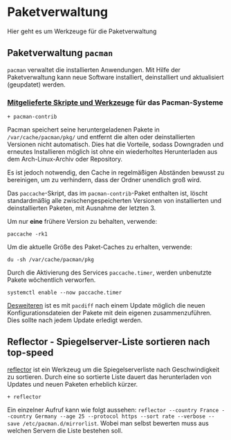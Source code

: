 # Paketverwaltung

Hier geht es um Werkzeuge für die Paketverwaltung

## Paketverwaltung `pacman`

`pacman` verwaltet die installierten Anwendungen. Mit Hilfe der Paketverwaltung kann neue Software installiert, deinstalliert und aktualisiert (geupdatet) werden.


### [Mitgelieferte Skripte und Werkzeuge](https://wiki.archlinux.de/title/Pacman#Paccache) für das Pacman-Systeme

    + pacman-contrib  

Pacman speichert seine heruntergeladenen Pakete in `/var/cache/pacman/pkg/` und entfernt die alten oder deinstallierten Versionen nicht automatisch. Dies hat die Vorteile, sodass Downgraden und erneutes Installieren möglich ist ohne ein wiederholtes Herunterladen aus dem Arch-Linux-Archiv oder Repository.

Es ist jedoch notwendig, den Cache in regelmäßigen Abständen bewusst zu bereinigen, um zu verhindern, dass der Ordner unendlich groß wird. 

Das `paccache`-Skript, das im `pacman-contrib`-Paket enthalten ist, löscht standardmäßig alle zwischengespeicherten Versionen von installierten und deinstallierten Paketen, mit Ausnahme der letzten 3. 

 Um nur **eine** frühere Version zu behalten, verwende: 

    paccache -rk1

Um die aktuelle Größe des Paket-Caches zu erhalten, verwende:

    du -sh /var/cache/pacman/pkg 

Durch die Aktivierung des Services `paccache.timer`, werden unbenutzte Pakete wöchentlich verworfen.

    systemctl enable --now paccache.timer

[Desweiteren](https://wiki.archlinux.org/index.php/Pacman/Pacnew_and_Pacsave#pacdiff) ist es mit `pacdiff` nach einem Update möglich die neuen Konfigurationsdateien der Pakete mit dein eigenen zusammenzuführen. Dies sollte nach jedem Update erledigt werden.






## Reflector - Spiegelserver-Liste sortieren nach top-speed

[reflector](https://wiki.archlinux.org/index.php/Reflector) ist ein Werkzeug um die Spiegelserverliste nach Geschwindigkeit zu sortieren. Durch eine so sortierte Liste dauert das herunterladen von Updates und neuen Paketen erheblich kürzer.

    + reflector

Ein einzelner Aufruf kann wie folgt aussehen: `reflector --country France --country Germany --age 25 --protocol https --sort rate --verbose --save /etc/pacman.d/mirrorlist`. Wobei man selbst bewerten muss aus welchen Servern die Liste bestehen soll.

